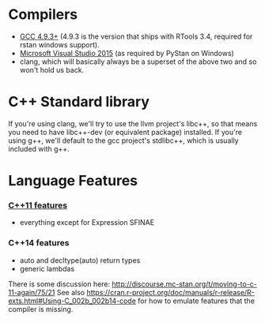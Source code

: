 # Compilers
* [GCC 4.9.3+](https://gcc.gnu.org/gcc-4.9/changes.html) (4.9.3 is the version that ships with RTools 3.4, required for rstan windows support).
* [Microsoft Visual Studio 2015](https://msdn.microsoft.com/en-us/library/hh567368.aspx) (as required by PyStan on Windows)
* clang, which will basically always be a superset of the above two and so won't hold us back.

# C++ Standard library
If you're using clang, we'll try to use the llvm project's libc++, so that means you need to have libc++-dev (or equivalent package) installed. If you're using g++, we'll default to the gcc project's stdlibc++, which is usually included with g++.

# Language Features
### [C++11 features](http://blog.smartbear.com/c-plus-plus/the-biggest-changes-in-c11-and-why-you-should-care/)
* everything except for Expression SFINAE
### C++14 features
* auto and decltype(auto) return types
* generic lambdas


There is some discussion here: http://discourse.mc-stan.org/t/moving-to-c-11-again/75/21
See also https://cran.r-project.org/doc/manuals/r-release/R-exts.html#Using-C_002b_002b14-code for how to emulate features that the compiler is missing.
